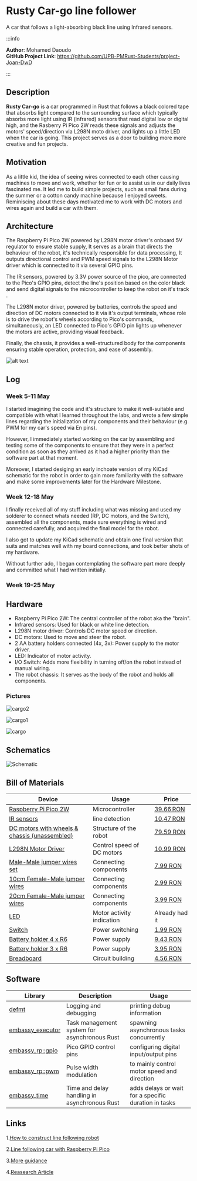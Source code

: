 # Rusty Car-go line follower
A car that follows a light-absorbing black line using Infrared sensors.


:::info 

**Author**: Mohamed Daoudo \
**GitHub Project Link**: https://github.com/UPB-PMRust-Students/project-Joan-DwD

:::


## Description

**Rusty Car-go** is a car programmed in Rust that follows a black colored tape that absorbs light compared to the surrounding surface which typically absorbs more light using IR (infrared) sensors that read digital low or digital high, and the Rasberry Pi Pico 2W reads these signals and adjusts the motors' speed/direction via L298N moto driver, and lights up a little LED when the car is going. This project serves as a door to building more more creative and fun projects.



## Motivation

As a little kid, the idea of seeing wires connected to each other causing machines to move and work, whether for fun or to assist us in our daily lives fascinated me. It led me to build simple projects, such as small fans during the summer or a cotton candy machine because I enjoyed sweets. Reminiscing about these days motivated me to work with DC motors and wires again and build a car with them.

## Architecture

The Raspberry Pi Pico 2W powered by L298N motor driver's onboard 5V regulator to ensure stable supply, It serves as a brain that directs the behaviour of the robot, it's technically responsible for data processing, It outputs directional control and PWM speed signals to the L298N Motor driver which is connected to it via several GPIO pins.

The IR sensors, powered by 3.3V power source of the pico, are connected to the Pico's GPIO pins, detect the line's position based on the color black and send digital signals to the microcontroller to keep the robot on it's track .

The L298N motor driver, powered by batteries, controls the speed and direction of DC motors connected to it via it's output terminals, whose role is to drive the robot's wheels according to Pico's commands, simultaneously, an LED connected to Pico's GPIO pin lights up whenever the motors are active, providing visual feedback.

Finally, the chassis, it provides a well-structured body for the components ensuring stable operation, protection, and ease of assembly.


![alt text](img1.webp)


## Log

### Week 5-11 May
I started imagining the code and it's structure to make it well-suitable and compatible with what I learned throughout the labs, and wrote a few simple lines regarding the initialization of my components and their behaviour (e.g. PWM for my car's speed via En pins).

However, I immediately started working on the car by assembling and testing some of the components to ensure that they were in a perfect condition as soon as they arrived as it had a higher priority than the software part at that moment.

Moreover, I started desiging an early inchoate version of my KiCad schematic for the robot in order to gain more familiarity with the software and make some improvements later for the Hardware Milestone.
### Week 12-18 May
I finally received all of my stuff including what was missing and used my solderer to connect whats needed (RP, DC motors, and the Switch), assembled all the components, made sure everything is wired and connected carefully, and acquired the final model for the robot.

I also got to update my KiCad schematic and obtain one final version that suits and matches well with my board connections, and took better shots of my hardware.
 
Without further ado, I began contemplating the software part more deeply and committed what I had written initially. 
### Week 19-25 May

## Hardware

- Raspberry Pi Pico 2W: The central controller of the robot aka the "brain".
- Infrared sensors: Used for black or white line detection.
- L298N motor driver: Controls DC motor speed or direction.
- DC motors: Used to move and steer the robot.
- 2 AA battery holders connected (4x, 3x): Power supply to the motor driver.
- LED: Indicator of motor activity.
- I/O Switch: Adds more flexibility in turning off/on the robot instead of manual wiring.
- The robot chassis: It serves as the body of the robot and holds all components.

### Pictures
![cargo2](cargo2.webp)

![cargo1](cargo1.webp)

![cargo](cargo.webp)

## Schematics
![Schematic](Ki_Cad.svg)



## Bill of Materials

| Device              | Usage                      | Price   |
|---------------------|----------------------------|---------|
|[Raspberry Pi Pico 2W](https://www.raspberrypi.com/documentation/microcontrollers/pico-series.html#pico2w-technical-specification) | Microcontroller            | [39.66 RON](https://www.optimusdigital.ro/ro/placi-raspberry-pi/13327-raspberry-pi-pico-2-w.html?search_query=raspberry+pico+2w&results=26)  |
|[IR sensors](https://www.circuits-diy.com/hw201-infrared-ir-sensor-module/)        | line detection    | [10,47 RON](https://www.optimusdigital.ro/en/optical-sensors/4514-infrared-obstacle-sensor.html?search_query=infrared+obstacle+sensors&results=14)  |
|[DC motors with wheels & chassis (unassembled)](https://cdn.ozdisan.com/ETicaret_Dosya/729231_182181.pdf)                     | Structure of the robot                            | [79.59 RON](https://sigmanortec.ro/en/smart-car-4wd-chassis-kit)        |
|[L298N Motor Driver](https://www.twicea.com/solution/l298n-motor-driver-specification-features-pinout-how-it-works)                  | Control speed of DC motors                              | [10.99 RON](https://www.optimusdigital.ro/en/brushed-motor-drivers/145-l298n-dual-motor-driver.html?search_query=L298N&results=4)         |
|[Male-Male jumper wires set](https://media.digikey.com/pdf/Data%20Sheets/Digi-Key%20PDFs/Jumper_Wire_Kits.pdf)                      |       Connecting components                     |   [7.99 RON](https://www.optimusdigital.ro/en/wires-with-connectors/12-breadboard-jumper-wire-set.html?search_query=Breadboard+Jumper+Wires+Set&results=22)| 
|[10cm Female-Male jumper wires](https://media.digikey.com/pdf/Data%20Sheets/Digi-Key%20PDFs/Jumper_Wire_Kits.pdf)                    |          Connecting components                  |    [2.99 RON](https://www.optimusdigital.ro/en/wires-with-connectors/650-fire-colorate-mama-tata-10p.html?search_query=10+cm+10p+Male-Female+Wires&results=12)     |
|[20cm Female-Male jumper wires](https://media.digikey.com/pdf/Data%20Sheets/Digi-Key%20PDFs/Jumper_Wire_Kits.pdf)                     |        Connecting components                    | [3.99 RON](https://www.optimusdigital.ro/en/wires-with-connectors/214-fire-colorate-mama-mama-10p.html?search_query=10+cm+10p+Male-Female+Wires&results=12)         |
|[LED](https://www.farnell.com/datasheets/3811080.pdf)                      |   Motor activity indication                        | Already had it     |
|[Switch](https://www.chinadaier.com/kcd1-101-12v-dc-20a-mini-rocker-switch/) | Power switching |[1.99 RON](https://www.optimusdigital.ro/en/buttons-and-switches/7377-kcd10-101-switch.html?search_query=KCD10-101+Switch+&results=1) |
|[Battery holder 4 x R6](https://datasheet.octopart.com/2478-Keystone-datasheet-30154.pdf)                      |Power supply| [9.43 RON](https://www.optimusdigital.ro/en/battery-holders/2806-battery-holder-4-x-r6.html?search_query=%09Battery+Holder+4+x+R6&results=74)  | 
|[Battery holder 3 x R6](https://datasheet.octopart.com/2478-Keystone-datasheet-30154.pdf)    |Power supply| [3.95 RON](https://www.optimusdigital.ro/en/battery-holders/1090-3-x-r6-battery-holder.html?search_query=0104110000009968&results=1) |                                
|[Breadboard](https://www.mouser.com/datasheet/2/58/BPS-DAT-%28BB400%29-Datasheet-932623.pdf)          |  Circuit building     |[4.56 RON](https://www.optimusdigital.ro/en/breadboards/44-400p-hq-breadboard.html?search_query=breadboard&results=362)|

## Software

| Library            | Description                               | Usage                                     |
|--------------------|-------------------------------------------|-------------------------------------------|
| [defmt](https://docs.rs/crate/defmt/latest)              | Logging and debugging           | printing debug information |
| [embassy_executor](https://crates.io/crates/embassy-executor)   | Task management system for asynchronous Rust    |spawning asynchronous tasks concurrently |
| [embassy_rp::gpio](https://docs.embassy.dev/embassy-stm32/git/stm32c011d6/gpio/index.html)   | Pico GPIO control pins            |configuring digital input/output pins |
| [embassy_rp::pwm](https://docs.embassy.dev/embassy-rp/git/rp2040/pwm/index.html)    | Pulse width modulation           | to mainly control motor speed and direction|
| [embassy_time](https://docs.embassy.dev/embassy-time/)       | Time and delay handling in asynchronous Rust     | adds delays or wait for a specific duration in tasks |

## Links

1.[How to construct line following robot](https://youtu.be/H8wVLaQeSWQ?si=odB3tcmSnWRXZFpz)

2.[Line following car with Raspberry Pi Pico](https://srituhobby.com/how-to-make-a-line-tracking-robot-with-raspberry-pi-pico-board/)
 
3.[More guidance](https://quartzcomponents.com/blogs/electronics-projects/line-follower-robot-using-arduino?srsltid=AfmBOopANi596iyggapmAuFa1iQ-XZoUMyAkejQJASX9k0wGWDHNtwUL)

4.[Reasearch Article](https://academics.su.edu.krd/public/profiles/Ahmad.ahmed/research-register/research-register-554-4016-1612220739-1.pdf)
